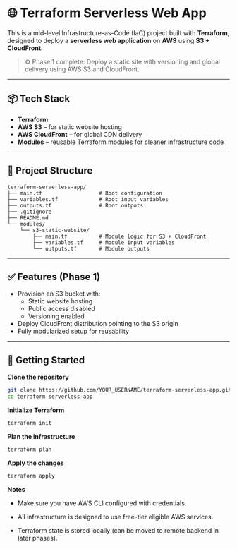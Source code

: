 # 🌐 Terraform Serverless Web App

This is a mid-level Infrastructure-as-Code (IaC) project built with **Terraform**, designed to deploy a **serverless web application** on **AWS** using **S3 + CloudFront**.

> ⚙️ Phase 1 complete: Deploy a static site with versioning and global delivery using AWS S3 and CloudFront.

---

## 📦 Tech Stack

- **Terraform**
- **AWS S3** – for static website hosting
- **AWS CloudFront** – for global CDN delivery
- **Modules** – reusable Terraform modules for cleaner infrastructure code

---

## 📁 Project Structure
```
terraform-serverless-app/
├── main.tf                  # Root configuration
├── variables.tf             # Root input variables
├── outputs.tf               # Root outputs
├── .gitignore
├── README.md
└── modules/
    └── s3-static-website/
        ├── main.tf          # Module logic for S3 + CloudFront
        ├── variables.tf     # Module input variables
        └── outputs.tf       # Module outputs
```

---

## ✅ Features (Phase 1)

- Provision an S3 bucket with:
  - Static website hosting
  - Public access disabled
  - Versioning enabled
- Deploy CloudFront distribution pointing to the S3 origin
- Fully modularized setup for reusability

---

## 🚀 Getting Started

**Clone the repository**
```bash
git clone https://github.com/YOUR_USERNAME/terraform-serverless-app.git
cd terraform-serverless-app
```

**Initialize Terraform**
```bash
terraform init
```
**Plan the infrastructure**
```bash
terraform plan
```
**Apply the changes**
```bash
terraform apply
```

**Notes**

- Make sure you have AWS CLI configured with credentials.

- All infrastructure is designed to use free-tier eligible AWS services.

- Terraform state is stored locally (can be moved to remote backend in later phases).

